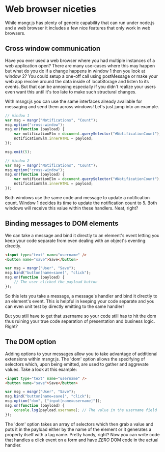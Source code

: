 # Web browser niceties
While msngr.js has plenty of generic capability that can run under node.js and a web browser it includes a few nice features that only work in web browsers.

## Cross window communication
Have you ever used a web browser where you had multiple instances of a web application open? There are many use-cases where this may happen but what do you do if a change happens in window 1 then you look at window 2? You could setup a one-off call using postMessage or make your web app revolve around the data inside of localStorage and listen to its events. But that can be annoying especially if you didn't realize your users even want this until it's too late to make such structural changes.

With msngr.js you can use the same interfaces already available for messaging and send them across windows! Let's just jump into an example.

```javascript
// Window 1
var msg = msngr("Notifications", "Count");
msg.option("cross-window");
msg.on(function (payload) {
    var notificationElm = document.querySelector("#NotificationCount");
    notificationElm.innerHTML = payload;
});

msg.emit(5);
```

```javascript
// Window 2
var msg = msngr("Notifications", "Count");
msg.option("cross-window");
msg.on(function (payload) {
    var notificationElm = document.querySelector("#NotificationCount");
    notificationElm.innerHTML = payload;
});
```

Both windows use the same code and message to update a notification count. Window 1 decides its time to update the notification count to 5. Both windows will receive this value within these handlers. Neat, right?

## Binding messages to DOM elements
We can take a message and bind it directly to an element's event letting you keep your code separate from even dealing with an object's eventing directly.

```html
<input type="text" name="username" />
<button name="save">Save</button>
```

```javascript
var msg = msngr("User", "Save");
msg.bind("button[name=save]", "click");
msg.on(function (payload) {
    // The user clicked the payload button
});
```

So this lets you take a message, a message's handler and bind it directly to an element's event. This is helpful in keeping your code separate and you can even unit test by directly emitting to the same handler!

But you still have to get that username so your code still has to hit the dom thus ruining your true code separation of presentation and business logic. Right?

## The DOM option
Adding options to your messages allow you to take advantage of additional extensions within msngr.js. The 'dom' option allows the specifying of selectors which, upon being emitted, are used to gather and aggrevate values. Take a look at this example:

```html
<input type="text" name="username" />
<button name="save">Save</button>
```

```javascript
var msg = msngr("User", "Save");
msg.bind("button[name=save]", "click");
msg.option("dom", ["input[name=username]"]);
msg.on(function (payload) {
    console.log(payload.username); // The value in the username field
});
```

The 'dom' option takes an array of selectors which then grab a value and puts it in the payload either by the name of the element or it generates a property itself with a tag name. Pretty handy, right? Now you can write code that handles a click event on a form and have *ZERO* DOM code in the actual handler.
